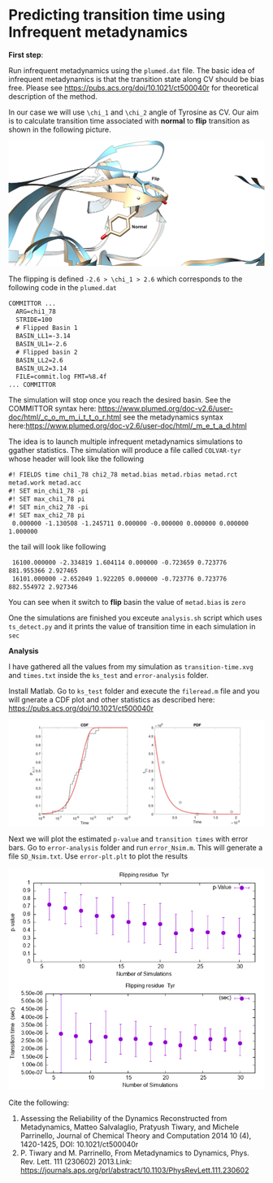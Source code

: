 # Predicting transition time using Infrequent metadynamics

**First step**:

Run infrequent metadynamics using the `plumed.dat` file. The basic idea of infrequent metadynamics is that the transition state along CV should be bias free. Please see https://pubs.acs.org/doi/10.1021/ct500040r for theoretical description of the method.

In our case we will use `\chi_1` and `\chi_2` angle of Tyrosine as CV. Our aim is to calculate transition time associated with **normal** to **flip** transition as shown in the following picture.

![error](/normal-flip-tyr.png)

The flipping is defined `-2.6 > \chi_1 > 2.6` which corresponds to the following code in the `plumed.dat`   

```
COMMITTOR ...
  ARG=chi1_78
  STRIDE=100
  # Flipped Basin 1
  BASIN_LL1=-3.14
  BASIN_UL1=-2.6
  # Flipped basin 2
  BASIN_LL2=2.6
  BASIN_UL2=3.14
  FILE=commit.log FMT=%8.4f
... COMMITTOR
```
The simulation will stop once you reach the desired basin. See the COMMITTOR syntax here: https://www.plumed.org/doc-v2.6/user-doc/html/_c_o_m_m_i_t_t_o_r.html
see the metadynamics syntax here:https://www.plumed.org/doc-v2.6/user-doc/html/_m_e_t_a_d.html

The idea is to launch multiple infrequent metadynamics simulations to ggather statistics. The simulation will produce a file called `COLVAR-tyr` whose header will look like the following

```
#! FIELDS time chi1_78 chi2_78 metad.bias metad.rbias metad.rct metad.work metad.acc
#! SET min_chi1_78 -pi
#! SET max_chi1_78 pi
#! SET min_chi2_78 -pi
#! SET max_chi2_78 pi
 0.000000 -1.130508 -1.245711 0.000000 -0.000000 0.000000 0.000000 1.000000
```
the tail will look like following

```
 16100.000000 -2.334819 1.604114 0.000000 -0.723659 0.723776 881.955366 2.927465
 16101.000000 -2.652049 1.922205 0.000000 -0.723776 0.723776 882.554972 2.927346
```

You can see when it switch to **flip** basin the value of `metad.bias` is `zero`

One the simulations are finished you exceute `analysis.sh` script which uses `ts_detect.py` and it prints the value of transition time in each simulation in `sec`

**Analysis**

I have gathered all the values from my simulation as `transition-time.xvg` and `times.txt` inside the `ks_test` and `error-analysis` folder.

Install Matlab. Go to `ks_test` folder and execute the `fileread.m` file and you will gnerate a CDF plot and other statistics as described here: https://pubs.acs.org/doi/10.1021/ct500040r

![kst](cdf-pdf.png)

Next we will plot the estimated `p-value` and `transition times` with error bars. Go to `error-analysis` folder and run `error_Nsim.m`. This will generate a file `SD_Nsim.txt`. Use `error-plt.plt` to plot the results

![error](/plot_error_tyr.png )

Cite the following:

1. Assessing the Reliability of the Dynamics Reconstructed from Metadynamics, Matteo Salvalaglio, Pratyush Tiwary, and Michele Parrinello, Journal of Chemical Theory and Computation 2014 10 (4), 1420-1425, DOI: 10.1021/ct500040r
2. P. Tiwary and M. Parrinello, From Metadynamics to Dynamics, Phys. Rev. Lett. 111 (230602) 2013.Link: https://journals.aps.org/prl/abstract/10.1103/PhysRevLett.111.230602 


